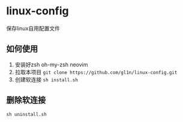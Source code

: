 # linux-config
保存linux自用配置文件
## 如何使用
1. 安装好zsh oh-my-zsh neovim
2. 拉取本项目
`git clone https://github.com/gl1n/linux-config.git`
3. 创建软连接
`sh install.sh`
## 删除软连接
`sh uninstall.sh`
